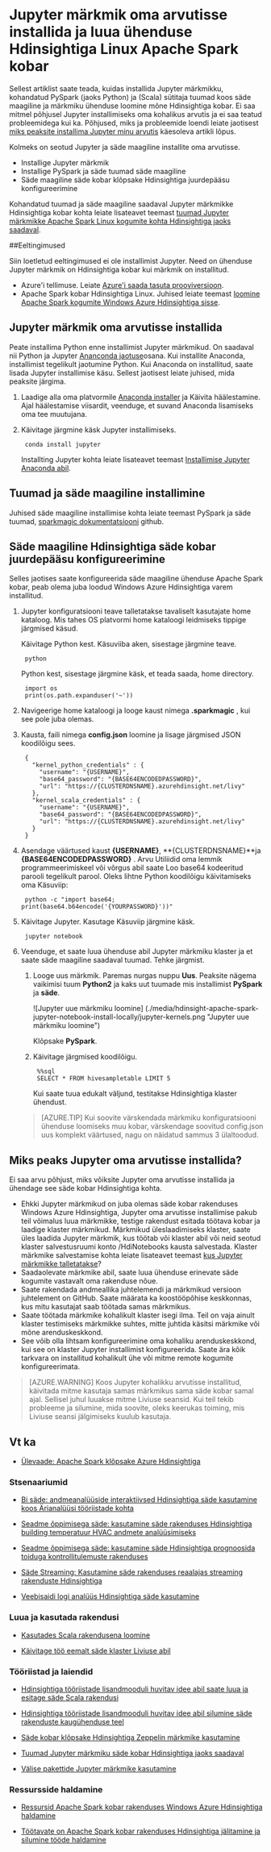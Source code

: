 <properties 
    pageTitle="Jupyter märkmik oma arvutisse installida ja luua ühenduse mõne Hdinsightiga säde kobar | Microsoft Azure'i" 
    description="Lisateave Jupyter märkmiku kohalikult oma arvutisse installida ja luua ühenduse mõne Apache Spark kobar Windows Azure Hdinsightiga kohta." 
    services="hdinsight" 
    documentationCenter="" 
    authors="nitinme" 
    manager="jhubbard" 
    editor="cgronlun"
    tags="azure-portal"/>

<tags 
    ms.service="hdinsight" 
    ms.workload="big-data" 
    ms.tgt_pltfrm="na" 
    ms.devlang="na" 
    ms.topic="article" 
    ms.date="09/26/2016" 
    ms.author="nitinme"/>


# <a name="install-jupyter-notebook-on-your-computer-and-connect-to-apache-spark-cluster-on-hdinsight-linux"></a>Jupyter märkmik oma arvutisse installida ja luua ühenduse Hdinsightiga Linux Apache Spark kobar

Sellest artiklist saate teada, kuidas installida Jupyter märkmikku, kohandatud PySpark (jaoks Python) ja (Scala) sütitaja tuumad koos säde maagiline ja märkmiku ühenduse loomine mõne Hdinsightiga kobar. Ei saa mitmel põhjusel Jupyter installimiseks oma kohalikus arvutis ja ei saa teatud probleemidega kui ka. Põhjused, miks ja probleemide loendi leiate jaotisest [miks peaksite installima Jupyter minu arvutis](#why-should-i-install-jupyter-on-my-computer) käesoleva artikli lõpus.

Kolmeks on seotud Jupyter ja säde maagiline installite oma arvutisse.

* Installige Jupyter märkmik
* Installige PySpark ja säde tuumad säde maagiline
* Säde maagiline säde kobar klõpsake Hdinsightiga juurdepääsu konfigureerimine

Kohandatud tuumad ja säde maagiline saadaval Jupyter märkmikke Hdinsightiga kobar kohta leiate lisateavet teemast [tuumad Jupyter märkmikke Apache Spark Linux kogumite kohta Hdinsightiga jaoks saadaval](hdinsight-apache-spark-jupyter-notebook-kernels.md).

##<a name="prerequisites"></a>Eeltingimused

Siin loetletud eeltingimused ei ole installimist Jupyter. Need on ühenduse Jupyter märkmik on Hdinsightiga kobar kui märkmik on installitud.

- Azure'i tellimuse. Leiate [Azure'i saada tasuta prooviversioon](https://azure.microsoft.com/documentation/videos/get-azure-free-trial-for-testing-hadoop-in-hdinsight/).
- Apache Spark kobar Hdinsightiga Linux. Juhised leiate teemast [loomine Apache Spark kogumite Windows Azure Hdinsightiga sisse](hdinsight-apache-spark-jupyter-spark-sql.md).

## <a name="install-jupyter-notebook-on-your-computer"></a>Jupyter märkmik oma arvutisse installida

Peate installima Python enne installimist Jupyter märkmikud. On saadaval nii Python ja Jupyter [Ananconda jaotuse](https://www.continuum.io/downloads)osana. Kui installite Anaconda, installimist tegelikult jaotumine Python. Kui Anaconda on installitud, saate lisada Jupyter installimise käsu. Sellest jaotisest leiate juhised, mida peaksite järgima.

1. Laadige alla oma platvormile [Anaconda installer](https://www.continuum.io/downloads) ja Käivita häälestamine. Ajal häälestamise viisardit, veenduge, et suvand Anaconda lisamiseks oma tee muutujana.

2. Käivitage järgmine käsk Jupyter installimiseks.

        conda install jupyter

    Installting Jupyter kohta leiate lisateavet teemast [Installimise Jupyter Anaconda abil](http://jupyter.readthedocs.io/en/latest/install.html).

## <a name="install-the-kernels-and-spark-magic"></a>Tuumad ja säde maagiline installimine

Juhised säde maagiline installimise kohta leiate teemast PySpark ja säde tuumad, [sparkmagic dokumentatsiooni](https://github.com/jupyter-incubator/sparkmagic#installation) github.

## <a name="configure-spark-magic-to-access-the-hdinsight-spark-cluster"></a>Säde maagiline Hdinsightiga säde kobar juurdepääsu konfigureerimine

Selles jaotises saate konfigureerida säde maagiline ühenduse Apache Spark kobar, peab olema juba loodud Windows Azure Hdinsightiga varem installitud.

1. Jupyter konfiguratsiooni teave talletatakse tavaliselt kasutajate home kataloog. Mis tahes OS platvormi home kataloogi leidmiseks tippige järgmised käsud.

    Käivitage Python kest. Käsuviiba aken, sisestage järgmine teave.

        python

    Python kest, sisestage järgmine käsk, et teada saada, home directory.

        import os
        print(os.path.expanduser('~'))

2. Navigeerige home kataloogi ja looge kaust nimega **.sparkmagic** , kui see pole juba olemas.

3. Kausta, faili nimega **config.json** loomine ja lisage järgmised JSON koodilõigu sees.

        {
          "kernel_python_credentials" : {
            "username": "{USERNAME}",
            "base64_password": "{BASE64ENCODEDPASSWORD}",
            "url": "https://{CLUSTERDNSNAME}.azurehdinsight.net/livy"
          },
          "kernel_scala_credentials" : {
            "username": "{USERNAME}",
            "base64_password": "{BASE64ENCODEDPASSWORD}",
            "url": "https://{CLUSTERDNSNAME}.azurehdinsight.net/livy"
          }
        }

4. Asendage väärtused kaust **{USERNAME}**, **{CLUSTERDNSNAME}**ja **{BASE64ENCODEDPASSWORD}** . Arvu Utiliidid oma lemmik programmeerimiskeel või võrgus abil saate Loo base64 kodeeritud parooli tegelikult parool. Oleks lihtne Python koodilõigu käivitamiseks oma Käsuviip:

        python -c "import base64; print(base64.b64encode('{YOURPASSWORD}'))"

5. Käivitage Jupyter. Kasutage Käsuviip järgmine käsk.

        jupyter notebook

6. Veenduge, et saate luua ühenduse abil Jupyter märkmiku klaster ja et saate säde maagiline saadaval tuumad. Tehke järgmist.

    1. Looge uus märkmik. Paremas nurgas nuppu **Uus**. Peaksite nägema vaikimisi tuum **Python2** ja kaks uut tuumade mis installimist **PySpark** ja **säde**.

        ![Jupyter uue märkmiku loomine] (./media/hdinsight-apache-spark-jupyter-notebook-install-locally/jupyter-kernels.png "Jupyter uue märkmiku loomine")

    
        Klõpsake **PySpark**.


    2. Käivitage järgmised koodilõigu.

            %%sql
            SELECT * FROM hivesampletable LIMIT 5

        Kui saate tuua edukalt väljund, testitakse Hdinsightiga klaster ühendust.

    >[AZURE.TIP] Kui soovite värskendada märkmiku konfiguratsiooni ühenduse loomiseks muu kobar, värskendage soovitud config.json uus komplekt väärtused, nagu on näidatud sammus 3 ülaltoodud. 

## <a name="why-should-i-install-jupyter-on-my-computer"></a>Miks peaks Jupyter oma arvutisse installida?

Ei saa arvu põhjust, miks võiksite Jupyter oma arvutisse installida ja ühendage see säde kobar Hdinsightiga kohta.

* Ehkki Jupyter märkmikud on juba olemas säde kobar rakenduses Windows Azure Hdinsightiga, Jupyter oma arvutisse installimise pakub teil võimalus luua märkmikke, testige rakendust esitada töötava kobar ja laadige klaster märkmikud. Märkmikud üleslaadimiseks klaster, saate üles laadida Jupyter märkmik, kus töötab või klaster abil või neid seotud klaster salvestusruumi konto /HdiNotebooks kausta salvestada. Klaster märkmike salvestamise kohta leiate lisateavet teemast [kus Jupyter märkmikke talletatakse](hdinsight-apache-spark-jupyter-notebook-kernels.md#where-are-the-notebooks-stored)?
* Saadaolevate märkmike abil, saate luua ühenduse erinevate säde kogumite vastavalt oma rakenduse nõue.
* Saate rakendada andmeallika juhtelemendi ja märkmikud versioon juhtelement on GitHub. Saate määrata ka koostööpõhise keskkonnas, kus mitu kasutajat saab töötada samas märkmikus.
* Saate töötada märkmike kohalikult klaster isegi ilma. Teil on vaja ainult klaster testimiseks märkmikke suhtes, mitte juhtida käsitsi märkmike või mõne arenduskeskkond.
* See võib olla lihtsam konfigureerimine oma kohaliku arenduskeskkond, kui see on klaster Jupyter installimist konfigureerida.  Saate ära kõik tarkvara on installitud kohalikult ühe või mitme remote kogumite konfigureerimata.

>[AZURE.WARNING] Koos Jupyter kohalikku arvutisse installitud, käivitada mitme kasutaja samas märkmikus sama säde kobar samal ajal. Sellisel juhul luuakse mitme Liviuse seansid. Kui teil tekib probleeme ja silumine, mida soovite, oleks keerukas toiming, mis Liviuse seansi jälgimiseks kuulub kasutaja.




## <a name="seealso"></a>Vt ka


* [Ülevaade: Apache Spark klõpsake Azure Hdinsightiga](hdinsight-apache-spark-overview.md)

### <a name="scenarios"></a>Stsenaariumid

* [Bi säde: andmeanalüüside interaktiivsed Hdinsightiga säde kasutamine koos Ärianalüüsi tööriistade kohta](hdinsight-apache-spark-use-bi-tools.md)

* [Seadme õppimisega säde: kasutamine säde rakenduses Hdinsightiga building temperatuur HVAC andmete analüüsimiseks](hdinsight-apache-spark-ipython-notebook-machine-learning.md)

* [Seadme õppimisega säde: kasutamine säde Hdinsightiga prognoosida toiduga kontrollitulemuste rakenduses](hdinsight-apache-spark-machine-learning-mllib-ipython.md)

* [Säde Streaming: Kasutamine säde rakenduses reaalajas streaming rakenduste Hdinsightiga](hdinsight-apache-spark-eventhub-streaming.md)

* [Veebisaidi logi analüüs Hdinsightiga säde kasutamine](hdinsight-apache-spark-custom-library-website-log-analysis.md)

### <a name="create-and-run-applications"></a>Luua ja kasutada rakendusi

* [Kasutades Scala rakendusena loomine](hdinsight-apache-spark-create-standalone-application.md)

* [Käivitage töö eemalt säde klaster Liviuse abil](hdinsight-apache-spark-livy-rest-interface.md)

### <a name="tools-and-extensions"></a>Tööriistad ja laiendid

* [Hdinsightiga tööriistade lisandmooduli huvitav idee abil saate luua ja esitage säde Scala rakendusi](hdinsight-apache-spark-intellij-tool-plugin.md)

* [Hdinsightiga tööriistade lisandmooduli huvitav idee abil silumine säde rakenduste kaugühenduse teel](hdinsight-apache-spark-intellij-tool-plugin-debug-jobs-remotely.md)

* [Säde kobar klõpsake Hdinsightiga Zeppelin märkmike kasutamine](hdinsight-apache-spark-use-zeppelin-notebook.md)

* [Tuumad Jupyter märkmiku säde kobar Hdinsightiga jaoks saadaval](hdinsight-apache-spark-jupyter-notebook-kernels.md)

* [Välise pakettide Jupyter märkmike kasutamine](hdinsight-apache-spark-jupyter-notebook-use-external-packages.md)

### <a name="manage-resources"></a>Ressursside haldamine

* [Ressursid Apache Spark kobar rakenduses Windows Azure Hdinsightiga haldamine](hdinsight-apache-spark-resource-manager.md)

* [Töötavate on Apache Spark kobar rakenduses Hdinsightiga jälitamine ja silumine tööde haldamine](hdinsight-apache-spark-job-debugging.md)
